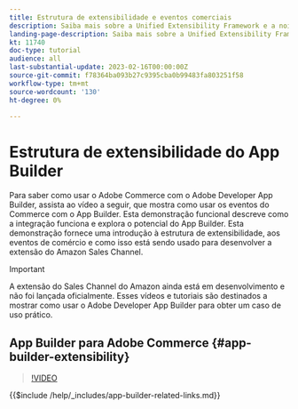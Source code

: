 ```yaml
---
title: Estrutura de extensibilidade e eventos comerciais
description: Saiba mais sobre a Unified Extensibility Framework e a noite comercial
landing-page-description: Saiba mais sobre a Unified Extensibility Framework e a noite comercial
kt: 11740
doc-type: tutorial
audience: all
last-substantial-update: 2023-02-16T00:00:00Z
source-git-commit: f78364ba093b27c9395cba0b99483fa803251f58
workflow-type: tm+mt
source-wordcount: '130'
ht-degree: 0%

---
```



# Estrutura de extensibilidade do App Builder

Para saber como usar o Adobe Commerce com o Adobe Developer App Builder, assista ao vídeo a seguir, que mostra como usar os eventos do Commerce com o App Builder. Esta demonstração funcional descreve como a integração funciona e explora o potencial do App Builder. Esta demonstração fornece uma introdução à estrutura de extensibilidade, aos eventos de comércio e como isso está sendo usado para desenvolver a extensão do Amazon Sales Channel.

>[!IMPORTANT]
>
>A extensão do Sales Channel do Amazon ainda está em desenvolvimento e não foi lançada oficialmente.  Esses vídeos e tutoriais são destinados a mostrar como usar o Adobe Developer App Builder para obter um caso de uso prático.

## App Builder para Adobe Commerce {#app-builder-extensibility}

>[!VIDEO](https://video.tv.adobe.com/v/3413328)

{{$include /help/_includes/app-builder-related-links.md}}
